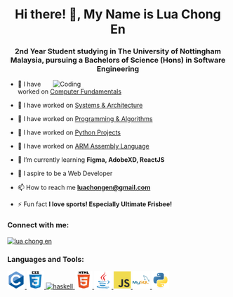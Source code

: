 <h1 align="center">Hi there! 👋, My Name is Lua Chong En</h1>
<h3 align="center">2nd Year Student studying in The University of Nottingham Malaysia, pursuing a Bachelors of Science (Hons) in Software Engineering</h3>
<img align="right" alt="Coding" width="400" src="https://camo.githubusercontent.com/a4c584bce1c41271485d28f92aaf9f581b3c88b68ca723b6edfd58b4ba988c2b/68747470733a2f2f63646e2e6472696262626c652e636f6d2f75736572732f313138373833362f73637265656e73686f74732f363533393432392f70726f6772616d65722e676966">

- 🔭 I have worked on [Computer Fundamentals](https://github.com/enn-y/Computer-Fundamentals.git)

- 🔭 I have worked on [Systems & Architecture](https://github.com/enn-y/Systems-Architecture.git)

- 🔭 I have worked on [Programming & Algorithms](https://github.com/enn-y/Programming-Algorithms.git)

- 🔭 I have worked on [Python Projects](https://github.com/enn-y/Python-Projects)

- 🔭 I have worked on [ARM Assembly Language](https://github.com/enn-y/ARM-Assembly-Language-Practice)

- 🌱 I’m currently learning **Figma, AdobeXD, ReactJS**

- 🌱 I aspire to be a Web Developer

- 📫 How to reach me **luachongen@gmail.com**

- ⚡ Fun fact **I love sports! Especially Ultimate Frisbee!**

<h3 align="left">Connect with me:</h3>
<p align="left">
<a href="https://www.linkedin.com/in/chong-en-lua-046717236/" target="blank"><img align="center" src="https://raw.githubusercontent.com/rahuldkjain/github-profile-readme-generator/master/src/images/icons/Social/linked-in-alt.svg" alt="lua chong en" height="30" width="40" /></a>
</p>

<h3 align="left">Languages and Tools:</h3>
<p align="left"> <a href="https://www.cprogramming.com/" target="_blank" rel="noreferrer"> <img src="https://raw.githubusercontent.com/devicons/devicon/master/icons/c/c-original.svg" alt="c" width="40" height="40"/> </a> <a href="https://www.w3schools.com/css/" target="_blank" rel="noreferrer"> <img src="https://raw.githubusercontent.com/devicons/devicon/master/icons/css3/css3-original-wordmark.svg" alt="css3" width="40" height="40"/> </a> <a href="https://www.haskell.org/" target="_blank" rel="noreferrer"> <img src="https://upload.wikimedia.org/wikipedia/commons/1/1c/Haskell-Logo.svg" alt="haskell" width="40" height="40"/> </a> <a href="https://www.w3.org/html/" target="_blank" rel="noreferrer"> <img src="https://raw.githubusercontent.com/devicons/devicon/master/icons/html5/html5-original-wordmark.svg" alt="html5" width="40" height="40"/> </a> <a href="https://www.java.com" target="_blank" rel="noreferrer"> <img src="https://raw.githubusercontent.com/devicons/devicon/master/icons/java/java-original.svg" alt="java" width="40" height="40"/> </a> <a href="https://developer.mozilla.org/en-US/docs/Web/JavaScript" target="_blank" rel="noreferrer"> <img src="https://raw.githubusercontent.com/devicons/devicon/master/icons/javascript/javascript-original.svg" alt="javascript" width="40" height="40"/> </a> <a href="https://www.mysql.com/" target="_blank" rel="noreferrer"> <img src="https://raw.githubusercontent.com/devicons/devicon/master/icons/mysql/mysql-original-wordmark.svg" alt="mysql" width="40" height="40"/> </a> <a href="https://www.python.org" target="_blank" rel="noreferrer"> <img src="https://raw.githubusercontent.com/devicons/devicon/master/icons/python/python-original.svg" alt="python" width="40" height="40"/> </a>
